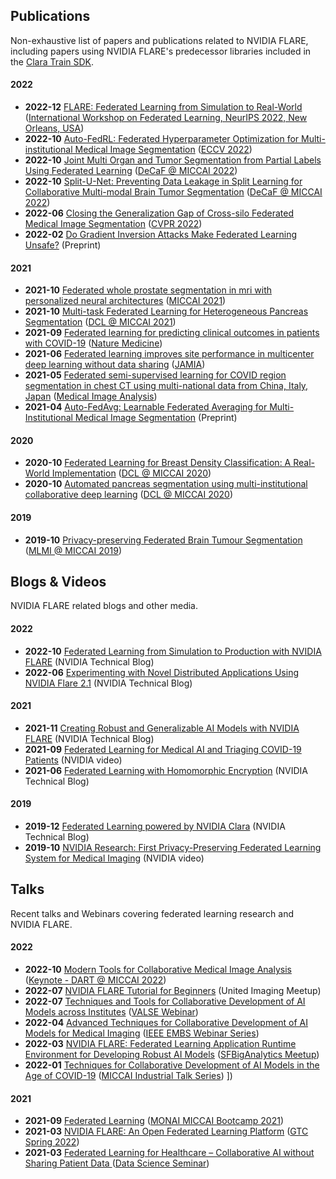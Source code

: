 ## Publications
Non-exhaustive list of papers and publications related to NVIDIA FLARE, 
including papers using NVIDIA FLARE's predecessor libraries included in the [Clara Train SDK](https://catalog.ngc.nvidia.com/orgs/nvidia/containers/clara-train-sdk).

#### 2022
* **2022-12** [FLARE: Federated Learning from Simulation to Real-World](https://arxiv.org/abs/2210.13291) ([International Workshop on Federated Learning, NeurIPS 2022, New Orleans, USA](https://federated-learning.org/fl-neurips-2022))
* **2022-10** [Auto-FedRL: Federated Hyperparameter Optimization for Multi-institutional Medical Image Segmentation](https://arxiv.org/abs/2203.06338) ([ECCV 2022](https://eccv2022.ecva.net/))
* **2022-10** [Joint Multi Organ and Tumor Segmentation from Partial Labels Using Federated Learning](https://link.springer.com/chapter/10.1007/978-3-031-18523-6_6) ([DeCaF @ MICCAI 2022](https://decaf-workshop.github.io/decaf-2022/))
* **2022-10** [Split-U-Net: Preventing Data Leakage in Split Learning for Collaborative Multi-modal Brain Tumor Segmentation](https://arxiv.org/abs/2208.10553) ([DeCaF @ MICCAI 2022](https://decaf-workshop.github.io/decaf-2022/))
* **2022-06** [Closing the Generalization Gap of Cross-silo Federated Medical Image
Segmentation](https://openaccess.thecvf.com/content/CVPR2022/papers/Xu_Closing_the_Generalization_Gap_of_Cross-Silo_Federated_Medical_Image_Segmentation_CVPR_2022_paper.pdf) ([CVPR 2022](https://cvpr2022.thecvf.com/))
* **2022-02** [Do Gradient Inversion Attacks Make Federated Learning Unsafe?](https://arxiv.org/abs/2202.06924) (Preprint)

#### 2021
* **2021-10** [Federated whole prostate segmentation in mri with personalized neural architectures](https://arxiv.org/abs/2107.08111) ([MICCAI 2021](https://www.miccai2021.org/en/))
* **2021-10** [Multi-task Federated Learning for Heterogeneous Pancreas Segmentation](https://arxiv.org/abs/2108.08537) ([DCL @ MICCAI 2021](https://dcl-workshop.github.io/))
* **2021-09** [Federated learning for predicting clinical outcomes in patients with COVID-19](https://www.nature.com/articles/s41591-021-01506-3) ([Nature Medicine](https://www.nature.com/nm/))
* **2021-06** [Federated learning improves site performance in multicenter deep learning without data sharing](https://academic.oup.com/jamia/article-abstract/28/6/1259/6127556) ([JAMIA](https://academic.oup.com/jamia))
* **2021-05** [Federated semi-supervised learning for COVID region segmentation in chest CT using multi-national data from China, Italy, Japan](https://www.sciencedirect.com/science/article/pii/S1361841521000384) ([Medical Image Analysis](https://www.sciencedirect.com/journal/medical-image-analysis))
* **2021-04** [Auto-FedAvg: Learnable Federated Averaging for Multi-Institutional Medical Image Segmentation](https://arxiv.org/abs/2104.10195) (Preprint)

#### 2020
* **2020-10** [Federated Learning for Breast Density Classification: A Real-World Implementation](https://arxiv.org/abs/2009.01871) ([DCL @ MICCAI 2020](https://dcl-workshop.github.io/dcl2020/index.html))
* **2020-10** [Automated pancreas segmentation using multi-institutional collaborative deep learning](https://arxiv.org/abs/2009.13148) ([DCL @ MICCAI 2020](https://dcl-workshop.github.io/dcl2020/index.html))

#### 2019
* **2019-10** [Privacy-preserving Federated Brain Tumour Segmentation](https://arxiv.org/abs/1910.00962) ([MLMI @ MICCAI 2019](https://mlmi2019.web.unc.edu/))

## Blogs & Videos
NVIDIA FLARE related blogs and other media.

#### 2022
* **2022-10** [Federated Learning from Simulation to Production with NVIDIA FLARE](https://developer.nvidia.com/blog/federated-learning-from-simulation-to-production-with-nvidia-flare/?ncid=so-nvsh-705336#cid=ix11_so-nvsh_en-us) (NVIDIA Technical Blog)
* **2022-06** [Experimenting with Novel Distributed Applications Using NVIDIA Flare 2.1](https://developer.nvidia.com/blog/experimenting-with-novel-distributed-applications-using-nvidia-flare-2-1/) (NVIDIA Technical Blog)

#### 2021
* **2021-11** [Creating Robust and Generalizable AI Models with NVIDIA FLARE](https://developer.nvidia.com/blog/creating-robust-and-generalizable-ai-models-with-nvidia-flare/) (NVIDIA Technical Blog)
* **2021-09** [Federated Learning for Medical AI and Triaging COVID-19 Patients](https://www.youtube.com/watch?v=cOXVrtkv6FE) (NVIDIA video)
* **2021-06** [Federated Learning with Homomorphic Encryption](https://developer.nvidia.com/blog/federated-learning-with-homomorphic-encryption/) (NVIDIA Technical Blog)

#### 2019
* **2019-12** [Federated Learning powered by NVIDIA Clara](https://developer.nvidia.com/blog/federated-learning-clara/) (NVIDIA Technical Blog)
* **2019-10** [NVIDIA Research: First Privacy-Preserving Federated Learning System for Medical Imaging](https://www.youtube.com/watch?v=Jy7ozgwovgg) (NVIDIA video)

## Talks
Recent talks and Webinars covering federated learning research and NVIDIA FLARE.

#### 2022
* **2022-10** [Modern Tools for Collaborative Medical Image Analysis](https://drive.google.com/file/d/1hmlyG7g1SU8vhQ5wdTFhkqFO9Ty8BiYG/view?usp=sharing) ([Keynote - DART @ MICCAI 2022](https://sites.google.com/view/dart2022/home?authuser=0)) 
* **2022-07** [NVIDIA FLARE Tutorial for Beginners](https://www.youtube.com/watch?v=8x7oY3xAgek&t=11s&ab_channel=NVIDIADeveloper) (United Imaging Meetup)
* **2022-07** [Techniques and Tools for Collaborative Development of AI Models across Institutes](https://www.bilibili.com/video/BV1y14y147nc/?spm_id_from=333.337.search-card.all.click) ([VALSE Webinar](http://valser.org/article-572-1.html))
* **2022-04** [Advanced Techniques for Collaborative Development of AI Models for Medical Imaging](https://rensselaer.webex.com/recordingservice/sites/rensselaer/recording/dd67440ba9f2103abaf900505681a58c/playback) ([IEEE EMBS Webinar Series](https://sites.google.com/view/ieee-biip-webinars/webinar-speakers))
* **2022-03** [NVIDIA FLARE: Federated Learning Application Runtime Environment for Developing Robust AI Models](https://youtu.be/lLeULNI1nT8) ([SFBigAnalytics Meetup](https://www.meetup.com/sf-big-analytics/?_cookie-check=Efm7MGh7mO4YiV8A))
* **2022-01** [Techniques for Collaborative Development of AI Models in the Age of COVID-19](https://www.youtube.com/watch?v=ymfXmyuTvlA) ([MICCAI Industrial Talk Series](https://www.youtube.com/channel/UCLSO1_i9UtDGfsaKQyqhJTQ))
])

#### 2021
* **2021-09** [Federated Learning](https://www.youtube.com/watch?v=YeYO4JGTBb0&amp) ([MONAI MICCAI Bootcamp 2021](https://www.gpuhackathons.org/event/monai-miccai-bootcamp-2021))
* **2021-03** [NVIDIA FLARE: An Open Federated Learning Platform](https://www.nvidia.com/en-us/on-demand/session/gtcspring22-se1991/) ([GTC Spring 2022](https://www.nvidia.com/gtc/))
* **2021-03** [Federated Learning for Healthcare – Collaborative AI without Sharing Patient Data ](https://www.youtube.com/watch?v=xr_eJp3ctzw) ([Data Science Seminar](https://www.dkfz.de/en/datascience/seminar/Rieke.html))
